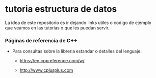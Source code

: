 # tutoria estructura de datos

La idea de este repositorio es ir dejando links utiles o codigo de ejemplo que veamos en las tutorias o que les puedan servir.

### Páginas de referencia de C++

- Para consultas sobre la libreria estandar o detalles del lenguaje:
  - https://en.cppreference.com/w/

  - http://www.cplusplus.com
